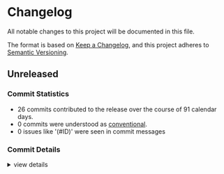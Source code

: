 # Changelog

All notable changes to this project will be documented in this file.

The format is based on [Keep a Changelog](https://keepachangelog.com/en/1.0.0/),
and this project adheres to [Semantic Versioning](https://semver.org/spec/v2.0.0.html).

## Unreleased

### Commit Statistics

<csr-read-only-do-not-edit/>

 - 26 commits contributed to the release over the course of 91 calendar days.
 - 0 commits were understood as [conventional](https://www.conventionalcommits.org).
 - 0 issues like '(#ID)' were seen in commit messages

### Commit Details

<csr-read-only-do-not-edit/>

<details><summary>view details</summary>

 * **Uncategorized**
    - Add description for crates ([`5ebd586`](https://github.com/Teamon9161/tevec/commit/5ebd586b29bde6de272812d3f5deeac14d3e4684))
    - Fix output of sub datetime ([`06f4773`](https://github.com/Teamon9161/tevec/commit/06f4773c06eb55bec41fa1e00ccd38853c0c8b96))
    - Default trait for timeunit ([`664a656`](https://github.com/Teamon9161/tevec/commit/664a656be855cc75b18240ab3d573cd6fdc2a143))
    - Impl ord for datetime ([`fed69fb`](https://github.com/Teamon9161/tevec/commit/fed69fb3f72746c5f9db2e7b0d8100b4779ddc17))
    - Send and sync for all timeunit ([`761b41f`](https://github.com/Teamon9161/tevec/commit/761b41f5c4ccf97b59cd46af695d9ee60d0dfd04))
    - Send and sync for datetime ([`af0e946`](https://github.com/Teamon9161/tevec/commit/af0e9460d7a96c856d30034be74f586c4bd517e6))
    - Add from_opt_i64 for datetime ([`8fd680e`](https://github.com/Teamon9161/tevec/commit/8fd680e6f7d07f7f46229f0487f4a39433efca86))
    - Fix into_opt_i64 for daatetime ([`0039c20`](https://github.com/Teamon9161/tevec/commit/0039c208ee4dd9fc93dac68586d4e71aa9c5519f))
    - Improve cast ([`1de5a4c`](https://github.com/Teamon9161/tevec/commit/1de5a4c6fa36a6747caf9f26cee932d04bcffd08))
    - Fix clippy warnings ([`60f6019`](https://github.com/Teamon9161/tevec/commit/60f6019064c04bb9c2ed6fd32074c48405ae5c04))
    - Impl datetime cast and ops ([`d6fe07d`](https://github.com/Teamon9161/tevec/commit/d6fe07d6a51acef28671b6e78f3e019da973fdee))
    - Fix format ([`39a9c9a`](https://github.com/Teamon9161/tevec/commit/39a9c9a5548b8216467e725bbfcc3beecaaf88ce))
    - Delete unneeded comments ([`80721a1`](https://github.com/Teamon9161/tevec/commit/80721a1c2b3bb4f303a614db63096c05a185ec4a))
    - Set default timeunit to nanosecond ([`ab798a8`](https://github.com/Teamon9161/tevec/commit/ab798a82878f56ffcdd78866ccd6e4fbcd754d42))
    - Use i64 to store DateTime, so it can cast from numpy without copy ([`9871c2a`](https://github.com/Teamon9161/tevec/commit/9871c2a23ba6d2f9e66e66518871a0c81e1e2774))
    - Add ndarray for lazy ([`ae95363`](https://github.com/Teamon9161/tevec/commit/ae95363906748ddedc0c0a1c8a95bc301ea5e2b8))
    - Add try_as_slice for specialize ([`983bb41`](https://github.com/Teamon9161/tevec/commit/983bb41d6c02a1ebb3e2e2d34694f90e95766306))
    - From str for timedelta ([`46b23b1`](https://github.com/Teamon9161/tevec/commit/46b23b1fdfafe8efd8ee67e4719b3ab312bd882e))
    - Improve cast ([`bce795d`](https://github.com/Teamon9161/tevec/commit/bce795d6b506ae2e4e78e100f5155ff013beac82))
    - Improve datetime cast string and parse from string ([`c371665`](https://github.com/Teamon9161/tevec/commit/c3716655ea9adc8d7336639bacf539d69d0f70e6))
    - Upgrade rustup toolchain ([`45cd938`](https://github.com/Teamon9161/tevec/commit/45cd93899d1cfc531273e2536319288d140f14f0))
    - Remove nightly dependency ([`4c5d45c`](https://github.com/Teamon9161/tevec/commit/4c5d45c3c1df78a73aa85c69bc7513d00ce35ff6))
    - Move chrono dependency inside tea-time ([`5918296`](https://github.com/Teamon9161/tevec/commit/5918296a113387dc515d68bdca8ba1c8a5c0bb45))
    - Add makefile ([`31f0261`](https://github.com/Teamon9161/tevec/commit/31f026195f743a80852a9418aedb8c84e34a1b22))
    - Fix format ([`c3fcd68`](https://github.com/Teamon9161/tevec/commit/c3fcd68d5fa07a7285926dc55e270665df74c983))
    - Max, min and tea-time, tea-dtype ([`e811b43`](https://github.com/Teamon9161/tevec/commit/e811b43b7a054515ed030bd3f5764fe15649e3a7))
</details>

